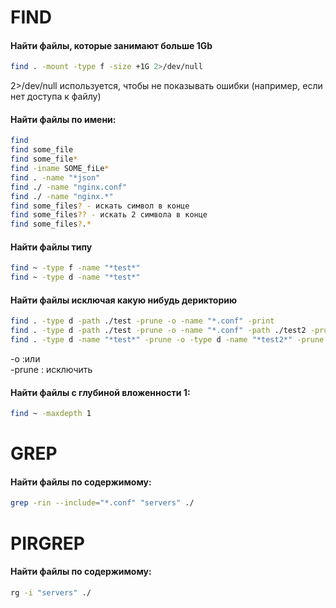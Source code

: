 # FIND

#### Найти файлы, которые занимают больше 1Gb

```bash
find . -mount -type f -size +1G 2>/dev/null
```
2>/dev/null используется, чтобы не показывать ошибки (например, если нет доступа к файлу)  

#### Найти файлы по имени:

```bash
find
find some_file
find some_file*
find -iname SOME_fiLe*
find . -name "*json"
find ./ -name "nginx.conf"
find ./ -name "nginx.*"
find some_files? - искать символ в конце
find some_files?? - искать 2 символа в конце
find some_files?.*
```

#### Найти файлы типу

```bash
find ~ -type f -name "*test*"
find ~ -type d -name "*test*"
```


#### Найти файлы исключая какую нибудь дерикторию

```bash
find . -type d -path ./test -prune -o -name "*.conf" -print
find . -type d -path ./test -prune -o -name "*.conf" -path ./test2 -prune -o -name "*.conf" -print
find . -type d -name "*test*" -prune -o -type d -name "*test2*" -prune -o -name "*.conf" -print
```
-o :или  
-prune : исключить  



#### Найти файлы с глубиной вложенности 1:
```bash
find ~ -maxdepth 1
```


# GREP

#### Найти файлы по содержимому:

```bash
grep -rin --include="*.conf" "servers" ./
```


# PIRGREP

#### Найти файлы по содержимому:

```bash
rg -i "servers" ./
```
